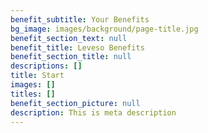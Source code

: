 ```yaml
---
benefit_subtitle: Your Benefits
bg_image: images/background/page-title.jpg
benefit_section_text: null
benefit_title: Leveso Benefits
benefit_section_title: null
descriptions: []
title: Start
images: []
titles: []
benefit_section_picture: null
description: This is meta description
---
```

